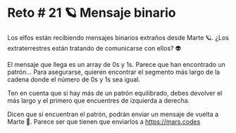 # Reto # 21 🪐 Mensaje binario

Los elfos están recibiendo mensajes binarios extraños desde Marte 🪐. ¿Los extraterrestres están tratando de comunicarse con ellos? 👽

El mensaje que llega es un array de 0s y 1s. Parece que han encontrado un patrón… Para asegurarse, quieren encontrar el segmento más largo de la cadena donde el número de 0s y 1s sea igual.

Ten en cuenta que si hay más de un patrón equilibrado, debes devolver el más largo y el primero que encuentres de izquierda a derecha.

Dicen que si encuentran el patrón, podrán enviar un mensaje de vuelta a Marte 🚀. Parece ser que tienen que enviarlos a <https://mars.codes>
